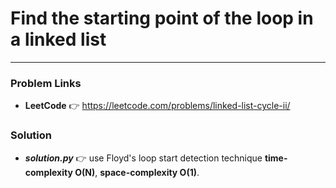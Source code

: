 # Find the starting point of the loop in a linked list

---

### Problem Links
- **__LeetCode__** :point_right: https://leetcode.com/problems/linked-list-cycle-ii/

### Solution
- **_solution.py_** :point_right: use Floyd's loop start detection technique **time-complexity O(N)**, **space-complexity O(1)**.
